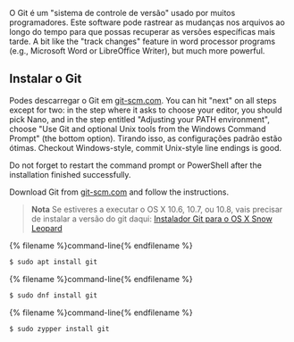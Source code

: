 O Git é um "sistema de controle de versão" usado por muitos programadores. Este software pode rastrear as mudanças nos arquivos ao longo do tempo para que possas recuperar as versões específicas mais tarde. A bit like the "track changes" feature in word processor programs (e.g., Microsoft Word or LibreOffice Writer), but much more powerful.

## Instalar o Git

<!--sec data-title="Installing Git: Windows" data-id="git_install_windows"
data-collapse=true ces-->

Podes descarregar o Git em [git-scm.com](https://git-scm.com/). You can hit "next" on all steps except for two: in the step where it asks to choose your editor, you should pick Nano, and in the step entitled "Adjusting your PATH environment", choose "Use Git and optional Unix tools from the Windows Command Prompt" (the bottom option). Tirando isso, as configurações padrão estão ótimas. Checkout Windows-style, commit Unix-style line endings is good.

Do not forget to restart the command prompt or PowerShell after the installation finished successfully. <!--endsec-->

<!--sec data-title="Installing Git: OS X" data-id="git_install_OSX"
data-collapse=true ces-->

Download Git from [git-scm.com](https://git-scm.com/) and follow the instructions.

> **Nota** Se estiveres a executar o OS X 10.6, 10.7, ou 10.8, vais precisar de instalar a versão do git daqui: [Instalador Git para o OS X Snow Leopard](https://sourceforge.net/projects/git-osx-installer/files/git-2.3.5-intel-universal-snow-leopard.dmg/download)

<!--endsec-->

<!--sec data-title="Installing Git: Debian or Ubuntu" data-id="git_install_debian_ubuntu"
data-collapse=true ces-->

{% filename %}command-line{% endfilename %}

```bash
$ sudo apt install git
```

<!--endsec-->

<!--sec data-title="Installing Git: Fedora" data-id="git_install_fedora"
data-collapse=true ces-->

{% filename %}command-line{% endfilename %}

```bash
$ sudo dnf install git
```

<!--endsec-->

<!--sec data-title="Installing Git: openSUSE" data-id="git_install_openSUSE"
data-collapse=true ces-->

{% filename %}command-line{% endfilename %}

```bash
$ sudo zypper install git
```

<!--endsec-->